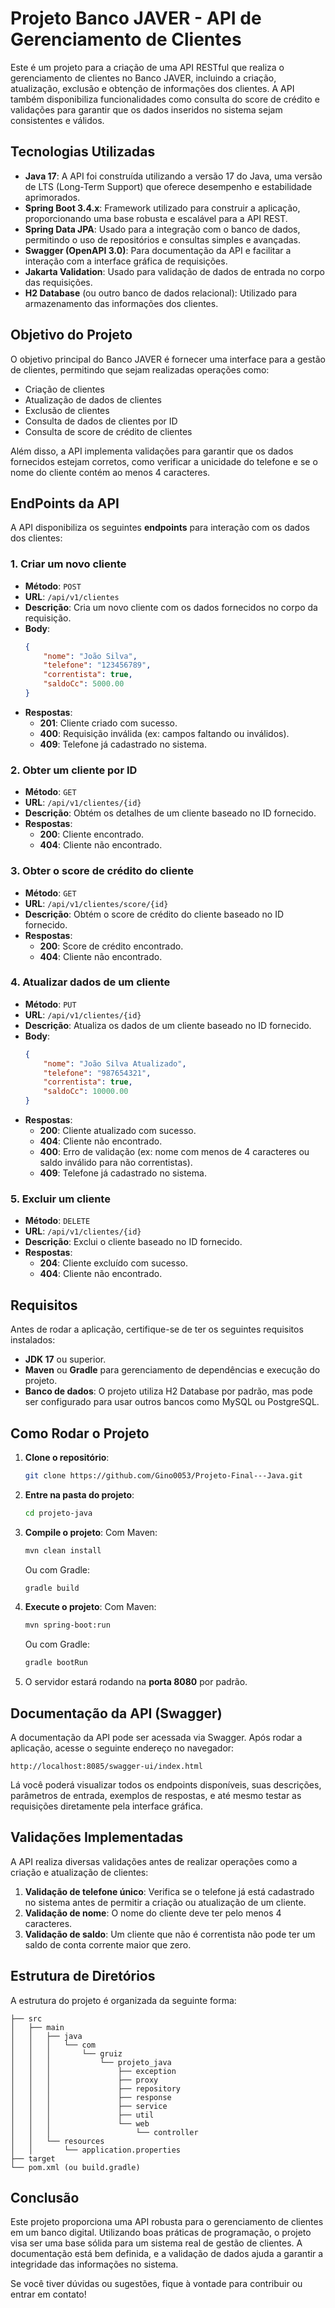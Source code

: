 # **Projeto Banco JAVER - API de Gerenciamento de Clientes**

Este é um projeto para a criação de uma API RESTful que realiza o gerenciamento de clientes no Banco JAVER, incluindo a criação, atualização, exclusão e obtenção de informações dos clientes. A API também disponibiliza funcionalidades como consulta do score de crédito e validações para garantir que os dados inseridos no sistema sejam consistentes e válidos.

## **Tecnologias Utilizadas**

- **Java 17**: A API foi construída utilizando a versão 17 do Java, uma versão de LTS (Long-Term Support) que oferece desempenho e estabilidade aprimorados.
- **Spring Boot 3.4.x**: Framework utilizado para construir a aplicação, proporcionando uma base robusta e escalável para a API REST.
- **Spring Data JPA**: Usado para a integração com o banco de dados, permitindo o uso de repositórios e consultas simples e avançadas.
- **Swagger (OpenAPI 3.0)**: Para documentação da API e facilitar a interação com a interface gráfica de requisições.
- **Jakarta Validation**: Usado para validação de dados de entrada no corpo das requisições.
- **H2 Database** (ou outro banco de dados relacional): Utilizado para armazenamento das informações dos clientes.

## **Objetivo do Projeto**

O objetivo principal do Banco JAVER é fornecer uma interface para a gestão de clientes, permitindo que sejam realizadas operações como:

- Criação de clientes
- Atualização de dados de clientes
- Exclusão de clientes
- Consulta de dados de clientes por ID
- Consulta de score de crédito de clientes

Além disso, a API implementa validações para garantir que os dados fornecidos estejam corretos, como verificar a unicidade do telefone e se o nome do cliente contém ao menos 4 caracteres.

## **EndPoints da API**

A API disponibiliza os seguintes **endpoints** para interação com os dados dos clientes:

### **1. Criar um novo cliente**

- **Método**: `POST`
- **URL**: `/api/v1/clientes`
- **Descrição**: Cria um novo cliente com os dados fornecidos no corpo da requisição.
- **Body**:
    ```json
    {
        "nome": "João Silva",
        "telefone": "123456789",
        "correntista": true,
        "saldoCc": 5000.00
    }
    ```
- **Respostas**:
    - **201**: Cliente criado com sucesso.
    - **400**: Requisição inválida (ex: campos faltando ou inválidos).
    - **409**: Telefone já cadastrado no sistema.

### **2. Obter um cliente por ID**

- **Método**: `GET`
- **URL**: `/api/v1/clientes/{id}`
- **Descrição**: Obtém os detalhes de um cliente baseado no ID fornecido.
- **Respostas**:
    - **200**: Cliente encontrado.
    - **404**: Cliente não encontrado.

### **3. Obter o score de crédito do cliente**

- **Método**: `GET`
- **URL**: `/api/v1/clientes/score/{id}`
- **Descrição**: Obtém o score de crédito do cliente baseado no ID fornecido.
- **Respostas**:
    - **200**: Score de crédito encontrado.
    - **404**: Cliente não encontrado.

### **4. Atualizar dados de um cliente**

- **Método**: `PUT`
- **URL**: `/api/v1/clientes/{id}`
- **Descrição**: Atualiza os dados de um cliente baseado no ID fornecido.
- **Body**:
    ```json
    {
        "nome": "João Silva Atualizado",
        "telefone": "987654321",
        "correntista": true,
        "saldoCc": 10000.00
    }
    ```
- **Respostas**:
    - **200**: Cliente atualizado com sucesso.
    - **404**: Cliente não encontrado.
    - **400**: Erro de validação (ex: nome com menos de 4 caracteres ou saldo inválido para não correntistas).
    - **409**: Telefone já cadastrado no sistema.

### **5. Excluir um cliente**

- **Método**: `DELETE`
- **URL**: `/api/v1/clientes/{id}`
- **Descrição**: Exclui o cliente baseado no ID fornecido.
- **Respostas**:
    - **204**: Cliente excluído com sucesso.
    - **404**: Cliente não encontrado.

## **Requisitos**

Antes de rodar a aplicação, certifique-se de ter os seguintes requisitos instalados:

- **JDK 17** ou superior.
- **Maven** ou **Gradle** para gerenciamento de dependências e execução do projeto.
- **Banco de dados**: O projeto utiliza H2 Database por padrão, mas pode ser configurado para usar outros bancos como MySQL ou PostgreSQL.

## **Como Rodar o Projeto**

1. **Clone o repositório**:
    ```bash
    git clone https://github.com/Gino0053/Projeto-Final---Java.git
    ```

2. **Entre na pasta do projeto**:
    ```bash
    cd projeto-java
    ```

3. **Compile o projeto**:
    Com Maven:
    ```bash
    mvn clean install
    ```
    Ou com Gradle:
    ```bash
    gradle build
    ```

4. **Execute o projeto**:
    Com Maven:
    ```bash
    mvn spring-boot:run
    ```
    Ou com Gradle:
    ```bash
    gradle bootRun
    ```

5. O servidor estará rodando na **porta 8080** por padrão.

## **Documentação da API (Swagger)**

A documentação da API pode ser acessada via Swagger. Após rodar a aplicação, acesse o seguinte endereço no navegador:

```
http://localhost:8085/swagger-ui/index.html
```

Lá você poderá visualizar todos os endpoints disponíveis, suas descrições, parâmetros de entrada, exemplos de respostas, e até mesmo testar as requisições diretamente pela interface gráfica.

## **Validações Implementadas**

A API realiza diversas validações antes de realizar operações como a criação e atualização de clientes:

1. **Validação de telefone único**: Verifica se o telefone já está cadastrado no sistema antes de permitir a criação ou atualização de um cliente.
2. **Validação de nome**: O nome do cliente deve ter pelo menos 4 caracteres.
3. **Validação de saldo**: Um cliente que não é correntista não pode ter um saldo de conta corrente maior que zero.

## **Estrutura de Diretórios**

A estrutura do projeto é organizada da seguinte forma:

```
├── src
│   ├── main
│   │   ├── java
│   │   │   └── com
│   │   │       └── gruiz
│   │   │           └── projeto_java
│   │   │               ├── exception
│   │   │               ├── proxy
│   │   │               ├── repository
│   │   │               ├── response
│   │   │               ├── service
│   │   │               ├── util
│   │   │               └── web
│   │   │                   └── controller
│   │   └── resources
│   │       └── application.properties
├── target
└── pom.xml (ou build.gradle)
```

## **Conclusão**

Este projeto proporciona uma API robusta para o gerenciamento de clientes em um banco digital. Utilizando boas práticas de programação, o projeto visa ser uma base sólida para um sistema real de gestão de clientes. A documentação está bem definida, e a validação de dados ajuda a garantir a integridade das informações no sistema.

Se você tiver dúvidas ou sugestões, fique à vontade para contribuir ou entrar em contato!
